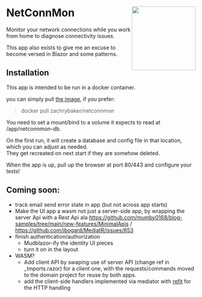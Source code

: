 ﻿# NetConnMon  [<img src="https://raw.githubusercontent.com/zachrybaker/NetConnMon/master/NetConnMon/Network-Router-icon.png" align="right" width="170">](https://github.com/zachrybaker/netconnmon)

Monitor your network connections while you work from home to diagnose connectivity issues.

This app also exists to give me an excuse to become versed in Blazor and some patterns.

## Installation
This app is intended to be run in a docker container. 

you can simply pull [the image](https://hub.docker.com/r/zachrybaker/netconnmon), if you prefer:

> docker pull zachrybaker/netconnmon

You need to set a mount/bind to a volume it expects to read at /app/netconnmon-db.

On the first run, it will create a database and config file in that location, which you can adjust as needed.  
They get recreated on next start if they are somehow deleted.

When the app is up, pull up the browser at port 80/443 and configure your tests!

## Coming soon:
* track email send error state in app (but not across app starts)
* Make the UI app a wasm not just a server-side app, by wrapping the server Api with a Rest Api ala https://github.com/mumby0168/blog-samples/tree/main/new-features/MinimalApis / https://github.com/jbogard/MediatR/issues/653
* finish authentication/authorization
    - Mudblazor-ify the identity UI pieces
    - turn it on in the layout
* WASM?
    - Add client API by swaping use of server API (change ref in _Imports.razor) for a client one, with the requests/commands moved to the domain project for reuse by both apps.
    - add the client-side handlers implemented via mediator with [refit](https://jonhilton.net/blazor-refit/) for the HTTP handling